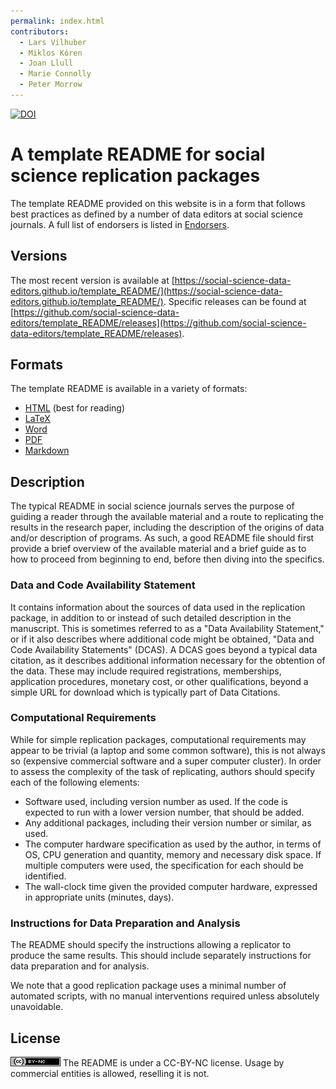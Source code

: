 ```yaml
---
permalink: index.html
contributors:
  - Lars Vilhuber
  - Miklos Kóren
  - Joan Llull
  - Marie Connolly
  - Peter Morrow
---
```


[![DOI](https://zenodo.org/badge/DOI/10.5281/zenodo.4319999.svg)](https://doi.org/10.5281/zenodo.4319999)


# A template README for social science replication packages

The template README provided on this website is in a form that follows best practices as defined by a number of data editors at social science journals. A full list of endorsers is listed in [Endorsers](Endorsers.md).

## Versions

The most recent version is available at [https://social-science-data-editors.github.io/template_README/](https://social-science-data-editors.github.io/template_README/). Specific releases can be found at [https://github.com/social-science-data-editors/template_README/releases](https://github.com/social-science-data-editors/template_README/releases). 

## Formats

The template README is available in a variety of formats:

- [HTML](template-README.md) (best for reading)
- [LaTeX](templates/README.tex)
- [Word](templates/README.docx)
- [PDF](templates/README.pdf)
- [Markdown](https://github.com/social-science-data-editors/template_README/blob/releases/README.md)

## Description

The typical README in social science journals serves the purpose of guiding a reader through the available material and a route to replicating the results in the research paper, including the description of the origins of data and/or description of programs.  As such, a good README file should first provide a brief overview of the available material and a brief guide as to how to proceed from beginning to end, before then diving into the specifics.

### Data and Code Availability Statement

It contains information about the sources of data  used in the replication package, in addition to or instead of such detailed description in the manuscript. This is sometimes referred to as a "Data Availability Statement," or if it also describes where additional code might be obtained, "Data and Code Availability Statements" (DCAS). A DCAS goes beyond a typical data citation, as it describes additional information necessary for the obtention of the data. These may include required registrations, memberships, application procedures, monetary cost, or other qualifications, beyond a simple URL for download which is typically part of Data Citations. 

### Computational Requirements

While for simple replication packages, computational requirements may appear to be trivial (a laptop and some common software), this is not always so (expensive commercial software and a super computer cluster). In order to assess the complexity of the task of replicating, authors should specify each of the following elements:

- Software used, including version number as used. If the code is expected to run with a lower version number, that should be added.
- Any additional packages, including their version number or similar, as used.
- The computer hardware specification as used by the author, in terms of OS, CPU generation and quantity, memory and necessary disk space. If multiple computers were used, the specification for each should be identified.
- The wall-clock time given the provided computer hardware, expressed in appropriate units (minutes, days). 

### Instructions for Data Preparation and Analysis

The README should specify the instructions allowing a replicator to produce the same results. This should include separately instructions for data preparation and for analysis. 

We note that a good replication package uses a minimal number of automated scripts, with no manual interventions required unless absolutely unavoidable. 


## License

![CC-BY-NC](assets/cc-by-nc.png) The README is under a CC-BY-NC license. Usage by commercial entities is allowed, reselling it is not.
